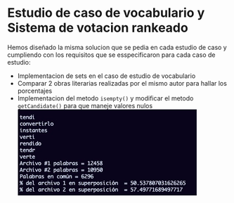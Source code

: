 # Estudio de caso de vocabulario y Sistema de votacion rankeado

Hemos diseñado la misma solucion que se pedia en cada estudio de caso y cumpliendo con los requisitos que se esspecificaron para cada caso de estudio:

* Implementacion de sets en el caso de estudio de vocabulario
* Comparar 2 obras literarias realizadas por el mismo autor para hallar los porcentajes
* Implementacion del metodo `isempty()` y modificar el metodo `getCandidate()` para que maneje valores nulos
![texto_alternativo](https://raw.githubusercontent.com/DvKirbo/Estructura-de-datos--UNMSM/main/Ejercicios/semana2/Tarea%20(Caso%20de%20estudio%20vocabulario)/img/prueba.jpeg)
 
